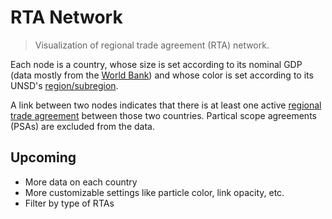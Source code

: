 # RTA Network

> Visualization of regional trade agreement (RTA) network.

Each node is a country, whose size is set according to its nominal GDP (data mostly from the [World Bank](https://data.worldbank.org/indicator/NY.GDP.MKTP.CD)) and whose color is set according to its UNSD's [region/subregion](https://unstats.un.org/unsd/methodology/m49/overview).

A link between two nodes indicates that there is at least one active [regional trade agreement](https://rtais.wto.org/UI/PublicMaintainRTAHome.aspx) between those two countries. Partical scope agreements (PSAs) are excluded from the data.

## Upcoming

* More data on each country
* More customizable settings like particle color, link opacity, etc.
* Filter by type of RTAs